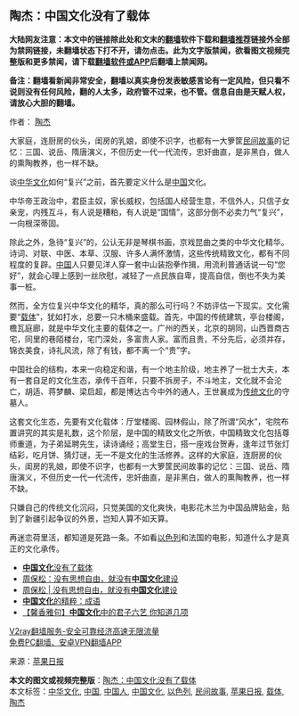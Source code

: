  <h2>陶杰：中国文化没有了载体</h2> <p class="notice"><b>大陆网友注意：本文中的链接除此处和文末的<a href="https://github.com/bannedbook/fanqiang" >翻墙</a>软件下载和<a href="https://github.com/killgcd/justmysocks/blob/master/README.md">翻墙推荐</a>链接外全部为禁网链接，未翻墙状态下打不开，请勿点击。此为文字版禁闻，欲看图文视频完整版和更多禁闻，请下载<a href="https://github.com/bannedbook/fanqiang">翻墙软件或APP</a>后翻墙上禁闻网。</p><p>备注：翻墙看新闻非常安全，翻墙以真实身份发表敏感言论有一定风险，但只看不说则没有任何风险，翻的人太多，政府管不过来，也不管。信息自由是天赋人权，请放心大胆的翻墙。</b></p>  <div class="entry"> <p>作者： <a href="https://www.bannedbook.org/bnews/tag/%e9%99%b6%e6%9d%b0/" class="st_tag internal_tag" rel="tag" title="标签 陶杰 下的日志">陶杰</a></p> <p id="summary">大家庭，连厨房的伙头，闺房的乳娘，即使不识字，也都有一大箩筐<a href="https://www.bannedbook.org/bnews/tag/%e6%b0%91%e9%97%b4%e6%95%85%e4%ba%8b/" class="st_tag internal_tag" rel="tag" title="标签 民间故事 下的日志">民间故事</a>的记忆：三国、说岳、隋唐演义，不但历史一代一代流传，忠奸曲直，是非黑白，做人的熏陶教养，也一样不缺。</p> <p id="conimg"></p> <p>谈<a href="https://www.bannedbook.org/bnews/tag/%e4%b8%ad%e5%8d%8e%e6%96%87%e5%8c%96/" class="st_tag internal_tag" rel="tag" title="标签 中华文化 下的日志">中华文化</a>如何“复兴”之前，首先要定义什么是<span class='wp_keywordlink_affiliate'><a href="https://www.bannedbook.org/" title="中国" target="_blank">中国</a></span>文化。</p>  <p>中华帝王政治中，君臣主奴，家长威权，包括国人经营生意，不信外人，只信子女亲宠，内残互斗，有人说是糟粕，有人说是“国情”，这部分倒不必卖力气“复兴”，一向根深蒂固。</p> <p>除此之外，急待“复兴”的，公认无非是琴棋书画，京戏昆曲之类的中华文化精华。诗词、对联、中医、本草、汉服、许多人满怀激情，这些传统精致文化，都有不同程度的复辟。<a href="https://www.bannedbook.org/bnews/tag/%E4%B8%AD%E5%9B%BD/" class="st_tag internal_tag" rel="tag" title="标签 中国 下的日志">中国</a>人只要见洋人穿一套中山装抱拳作揖，用流利普通话说一句“您好”，就会心理上感到一丝欣慰，减轻了一点民族自卑，提高自信，倒也不失为美事一桩。</p> <p>然而，全方位复兴中华文化的精华，真的那么可行吗？不妨评估一下现实。文化需要“<a href="https://www.bannedbook.org/bnews/tag/%E8%BD%BD%E4%BD%93/" class="st_tag internal_tag" rel="tag" title="标签 载体 下的日志">载体</a>”，犹如打水，总要一只木桶来盛载。首先，中国的传统建筑，亭台楼阁，檐瓦庭廊，就是中华文化主要的载体之一。广州的西关，北京的胡同，山西晋商古宅，同里的巷陌楼台，宅门深处，多富贵人家。富而且贵，不分先后，必须并存，锦衣美食，诗礼风流，除了有钱，都不离一个“贵”字。</p> <p>中国社会的结构，本来一向稳定和谐，有一个地主阶级，地主养了一批士大夫，本有一套自足的文化生态，承传千百年，只要不拆房子，不斗地主，文化就不会沦亡，胡适、蒋梦麟、梁启超，都是博达古今中外的通人，王世襄成为<span class='wp_keywordlink_affiliate'><a href="https://www.bannedbook.org/bnews/tculture/" title="传统文化" target="_blank">传统文化</a></span>的守墓人。</p>  <p>这套文化生态，先要有文化载体：厅堂楼阁、园林假山，除了所谓“风水”，宅院布置讲究的其实是礼数，这个阶层，是中国的精致文化之所依，中国精致文化包括尊师重道，为子弟延聘先生，读诗诵经；高堂生日，搭一座戏台贺寿，逢年过节张灯结彩，吃月饼、猜灯谜，无一不是文化的生活修养。这样的大家庭，连厨房的伙头，闺房的乳娘，即使不识字，也都有一大箩筐民间故事的记忆：三国、说岳、隋唐演义，不但历史一代一代流传，忠奸曲直，是非黑白，做人的熏陶教养，也一样不缺。</p> <p>只嫌自己的传统文化沉闷，只觉美国的文化爽快，电影花木兰为中国品牌贴金，贴到了新疆引起争议的外景，岂知人算不如天算。</p> <p>再迷恋荷里活，都知道是死路一条。不如看<a href="https://www.bannedbook.org/bnews/tag/%e4%bb%a5%e8%89%b2%e5%88%97/" class="st_tag internal_tag" rel="tag" title="标签 以色列 下的日志">以色列</a>和法国的电影，知道什么才是真正的文化承传。</p> <ul class='op-related-articles' title='相关阅读'> <li><a href='https://www.bannedbook.org/bnews/ssgc/20201111/1429500.html' target='_blank'><b>中国文化</b>没有了载体</a></li> <li><a href='https://www.bannedbook.org/bnews/baitai/20201028/1421457.html' target='_blank'>周保松：没有思想自由，就没有<b>中国文化</b>建设</a></li> <li><a href='https://www.bannedbook.org/bnews/baitai/20201028/1421390.html' target='_blank'>周保松 &#124; 没有思想自由，就没有<b>中国文化</b>建设</a></li> <li><a href='https://www.bannedbook.org/bnews/lifebaike/20201019/1416372.html' target='_blank'><b>中国文化</b>的精粹：成语</a></li> <li><a href='https://www.bannedbook.org/bnews/tculture/20201014/1413260.html' target='_blank'>【馨香雅句】<b>中国文化</b>中的君子六艺  你知道几项</a></li> </ul> <p class="texttj"> <a href="https://www.bannedbook.org/forum23/topic22702.html" target="_blank">V2ray翻墙服务-安全可靠经济高速无限流量</a><br/> <a href="https://github.com/bannedbook/fanqiang/wiki/%E7%A6%81%E9%97%BB%E7%BD%91%E5%AE%89%E5%8D%93%E7%BF%BB%E5%A2%99%E6%96%B0%E9%97%BBAPP" target="_blank">免费PC翻墙、安卓VPN翻墙APP</a></p><p> 来源：<a href="https://www.bannedbook.org/bnews/tag/%e8%8b%b9%e6%9e%9c%e6%97%a5%e6%8a%a5/" class="st_tag internal_tag" rel="tag" title="标签 苹果日报 下的日志">苹果日报</a> </p> <a name='sharetosocial'></a>       <div><b>本文的图文或视频完整版</b>：<a href='https://www.bannedbook.org/bnews/comments/20201112/1429810.html'>陶杰：中国文化没有了载体</a></div>  </div><!--END ENTRY--> <div class="postfooter"> <div>本文标签：<a href="https://www.bannedbook.org/bnews/tag/%e4%b8%ad%e5%8d%8e%e6%96%87%e5%8c%96/" rel="tag">中华文化</a>, <a href="https://www.bannedbook.org/bnews/tag/%E4%B8%AD%E5%9B%BD/" rel="tag">中国</a>, <a href="https://www.bannedbook.org/bnews/tag/%e4%b8%ad%e5%9b%bd%e4%ba%ba/" rel="tag">中国人</a>, <a href="https://www.bannedbook.org/bnews/tag/%E4%B8%AD%E5%9B%BD%E6%96%87%E5%8C%96/" rel="tag">中国文化</a>, <a href="https://www.bannedbook.org/bnews/tag/%e4%bb%a5%e8%89%b2%e5%88%97/" rel="tag">以色列</a>, <a href="https://www.bannedbook.org/bnews/tag/%e6%b0%91%e9%97%b4%e6%95%85%e4%ba%8b/" rel="tag">民间故事</a>, <a href="https://www.bannedbook.org/bnews/tag/%e8%8b%b9%e6%9e%9c%e6%97%a5%e6%8a%a5/" rel="tag">苹果日报</a>, <a href="https://www.bannedbook.org/bnews/tag/%E8%BD%BD%E4%BD%93/" rel="tag">载体</a>, <a href="https://www.bannedbook.org/bnews/tag/%e9%99%b6%e6%9d%b0/" rel="tag">陶杰</a></div>  </div><!--END POSTFOOTER--> 